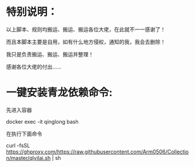 

# 特别说明：

以上脚本、规则均搬运、搬运、搬运各位大佬，在此就不一一感谢了！

而且本脚本主要是自用，如有什么地方侵权，通知的我，我会去删除！

我只是负责搬运、搬运、搬运并整理！
 
感谢各位大佬的付出……

# 一键安装青龙依赖命令:

先进入容器

docker exec -it qinglong bash

在执行下面命令

curl -fsSL https://ghproxy.com/https://raw.githubusercontent.com/Arm0506/Collection/master/qlyilai.sh | sh
